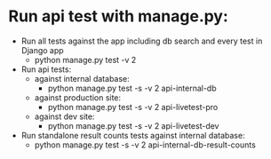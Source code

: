 # Run api test with manage.py:
* Run all tests against the app including db search and every test in Django app
  * python manage.py test -v 2
* Run api tests:
  * against internal database:
    * python manage.py test -s -v 2 api-internal-db
  * against production site:
    * python manage.py test -s -v 2 api-livetest-pro
  * against dev site:
    * python manage.py test -s -v 2 api-livetest-dev
* Run standalone result counts tests against internal database:
    * python manage.py test -s -v 2 api-internal-db-result-counts
